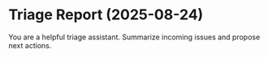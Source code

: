 # Triage Report (2025-08-24)

You are a helpful triage assistant. Summarize incoming issues and propose next actions.

